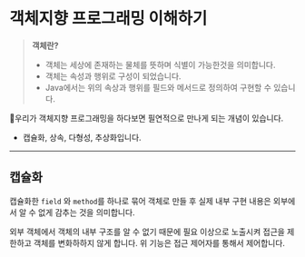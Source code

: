 # 객체지향 프로그래밍 이해하기

> **객체란?**
> - 객체는 세상에 존재하는 물체를 뜻하며 식별이 가능한것을 의미합니다.
> - 객체는 속성과 행위로 구성이 되었습니다.
> - Java에서는 위의 속상과 행위를 필드와 메서드로 정의하여 구현할 수 있습니다.


📌우리가 객체지향 프로그래밍을 하다보면 필연적으로 만나게 되는 개념이 있습니다. 
- 캡슐화, 상속, 다형성, 추상화입니다.

---

## 캡슐화
캡슐화한 `field` 와 `method`를 하나로 묶어 객체로 만들 후 실제 내부 구현 내용은 외부에서 알 수 없게 감추는 것을 의미합니다.

외부 객체에서 객체의 내부 구조를 알 수 없기 때문에 필요 이상으로 노출시켜 접근을 제한하고 객체를 변화하하지 않게 합니다. 위 기능은 접근 제어자를 통해서 제어합니다.

